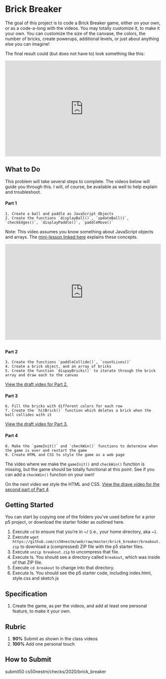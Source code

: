 # Brick Breaker

The goal of this project is to code a Brick Breaker game, either on your own, or as a code-a-long with the videos. You may totally customize it, to make it your own. You can customize the size of the canvase, the colors, the number of bricks, create powerups, additional levels, or just about anything else you can imagine!

<style type="text/css">
.iframe_container {
	position: relative;
	padding-bottom: 56.25%; 
	padding-top: 25px;
	height: 0;
	margin-bottom: 30px;
}

.iframe_container iframe {
	position: absolute;
	top: 0;
	left: 0;
	width: 100%;
	height: 100%;
}
</style>

The final result could (but does not have to) look something like this:

<div class="iframe_container">
<iframe src="https://www.youtube.com/embed/AQeTDaI3ik8" frameborder="0" allow="accelerometer; autoplay; encrypted-media; gyroscope; picture-in-picture" allowfullscreen></iframe>
</div>

## What to Do

This problem will take several steps to complete. The videos below will guide you through this. I will, of course, be available as well to help explain and troubleshoot.

#### Part 1
```
1. Create a ball and paddle as JavaScript Objects
2. Create the functions `displayBall()`, `updateBall()`, `checkEdges()`, `displayPaddle()`, `paddleMove()`
```

Note: This video assumes you know something about JavaScript objects and arrays. The [mini-lesson linked here](https://cs50nestm.github.io/web/objects-and-arrays/) explains these concepts.

<div class="iframe_container">
<iframe src="https://www.youtube.com/embed/SyDtIDO-TFk" frameborder="0" allow="accelerometer; autoplay; encrypted-media; gyroscope; picture-in-picture" allowfullscreen></iframe>
</div>

#### Part 2
```
3. Create the functions `paddleCollide()`, `countLives()`
4. Create a brick object, and an array of bricks
5. Create the function `dispayBricks()` to iterate through the brick array and draw each to the canvas
```

[View the draft video for Part 2.](https://drive.google.com/file/d/1uXncREqZn4yUBxZyNUtlcG7tOQIkt9-4/view?usp=sharing)

#### Part 3
```
6. Fill the bricks with different colors for each row
7. Create the `hitBrick()` function which deletes a brick when the ball collides with it
```
[View the draft video for Part 3.](https://drive.google.com/file/d/1-feQoLT6oRXleejUjJxExIJDmbtr3hUn/view?usp=sharing)

#### Part 4
```
8. Make the `gameInit()` and `checkWin()` functions to determine when the game is over and restart the game
9. Create HTML and CSS to style the game as a web page
```
The video where we make the `gameInit()` and `checkWin()` function is missing, but the game should be totally functional at this point. See if you can add a `checkWin()` function on your own!

On the next video we style the HTML and CSS.
[View the drave video for the second part of Part 4](https://drive.google.com/file/d/1YkN0Hlvec8iD92Jm24FBAcjCNtX5VLsC/view?usp=sharing)

## Getting Started

You can start by copying one of the folders you've used before for a prior p5 project, or download the starter folder as outlined here.

1. Execute `cd` to ensure that you’re in ~/ (i.e., your home directory, aka ~).
2. Execute `wget https://github.com/cs50nestm/web/raw/master/brick_breaker/breakout.zip` to download a (compressed) ZIP file with the p5 starter files.
1. Execute `unzip breakout.zip` to uncompress that file.
1. Execute ls. You should see a directory called `breakout`, which was inside of that ZIP file.
1. Execute `cd breakout` to change into that directory.
1. Execute ls. You should see the p5 starter code, including index.html, style.css and sketch.js

## Specification

1. Create the game, as per the videos, and add at least one personal feature, to make it your own.

## Rubric

1. **90%** Submit as shown in the class videos
1. **100%** Add one personal touch

## How to Submit

submit50 cs50nestm/checks/2020/brick_breaker


